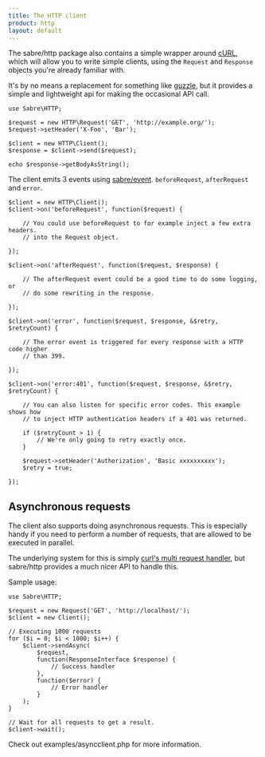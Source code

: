 ```yaml
---
title: The HTTP client
product: http
layout: default
---
```


The sabre/http package also contains a simple wrapper around [cURL][4], which will allow
you to write simple clients, using the `Request` and `Response` objects you're
already familiar with.

It's by no means a replacement for something like [guzzle][7], but it provides
a simple and lightweight api for making the occasional API call.

    use Sabre\HTTP;

    $request = new HTTP\Request('GET', 'http://example.org/');
    $request->setHeader('X-Foo', 'Bar');

    $client = new HTTP\Client();
    $response = $client->send($request);

    echo $response->getBodyAsString();

The client emits 3 events using [sabre/event][5]. `beforeRequest`,
`afterRequest` and `error`.

    $client = new HTTP\Client();
    $client->on('beforeRequest', function($request) {

        // You could use beforeRequest to for example inject a few extra headers.
        // into the Request object.

    });

    $client->on('afterRequest', function($request, $response) {

        // The afterRequest event could be a good time to do some logging, or
        // do some rewriting in the response.

    });

    $client->on('error', function($request, $response, &$retry, $retryCount) {

        // The error event is triggered for every response with a HTTP code higher
        // than 399.

    });

    $client->on('error:401', function($request, $response, &$retry, $retryCount) {

        // You can also listen for specific error codes. This example shows how
        // to inject HTTP authentication headers if a 401 was returned.

        if ($retryCount > 1) {
            // We're only going to retry exactly once.
        }

        $request->setHeader('Authorization', 'Basic xxxxxxxxxx');
        $retry = true;

    });

Asynchronous requests
---------------------

The client also supports doing asynchronous requests. This is especially handy
if you need to perform a number of requests, that are allowed to be executed
in parallel.

The underlying system for this is simply [curl's multi request handler][8],
but sabre/http provides a much nicer API to handle this.

Sample usage:

    use Sabre\HTTP;

    $request = new Request('GET', 'http://localhost/');
    $client = new Client();

    // Executing 1000 requests
    for ($i = 0; $i < 1000; $i++) {
        $client->sendAsync(
            $request,
            function(ResponseInterface $response) {
                // Success handler
            },
            function($error) {
                // Error handler
            }
        );
    }

    // Wait for all requests to get a result.
    $client->wait();

Check out examples/asyncclient.php for more information.

[4]: http://uk3.php.net/curl
[5]: https://github.com/fruux/sabre-event
[7]: http://guzzlephp.org/
[8]: http://www.php.net/manual/en/function.curl-multi-init.php
